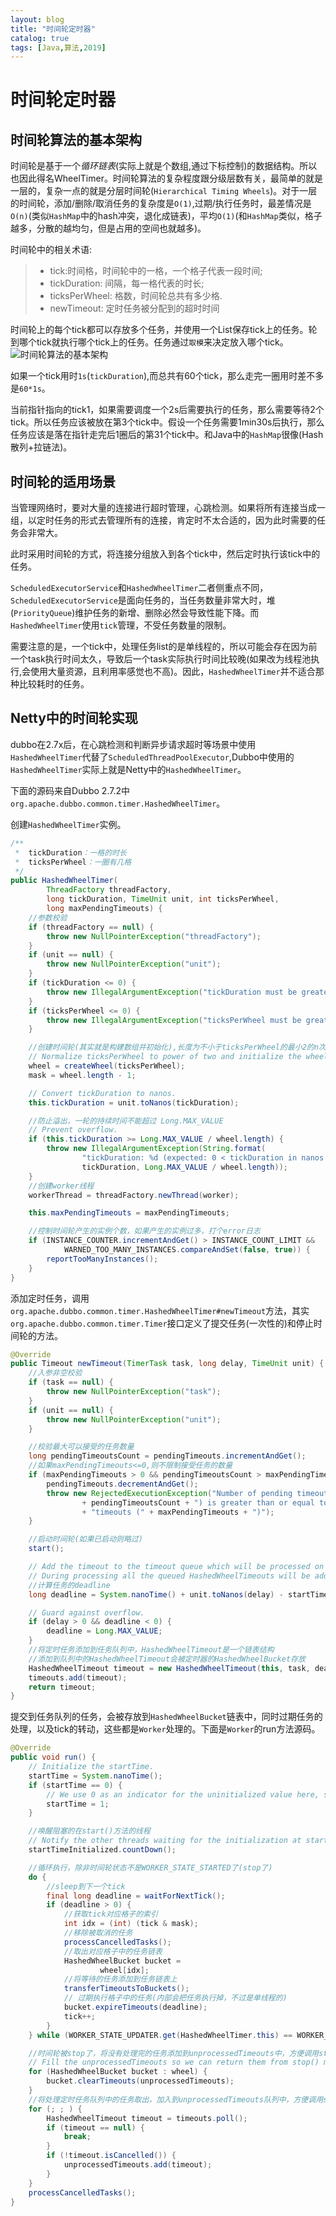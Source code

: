 ```yaml
---
layout: blog
title: "时间轮定时器"
catalog: true
tags: [Java,算法,2019]
---
```

# 时间轮定时器

## 时间轮算法的基本架构
时间轮是基于一个*循环链表*(实际上就是个数组,通过下标控制)的数据结构。所以也因此得名WheelTimer。时间轮算法的复杂程度跟分级层数有关，最简单的就是一层的，复杂一点的就是分层时间轮(`Hierarchical Timing Wheels`)。对于一层的时间轮，添加/删除/取消任务的复杂度是`O(1)`,过期/执行任务时，最差情况是`O(n)`(类似`HashMap`中的hash冲突，退化成链表)，平均`O(1)`(和`HashMap`类似，格子越多，分散的越均匀，但是占用的空间也就越多)。

时间轮中的相关术语:
> + tick:时间格，时间轮中的一格，一个格子代表一段时间;
> + tickDuration: 间隔，每一格代表的时长;
> + ticksPerWheel: 格数，时间轮总共有多少格.
> + newTimeout: 定时任务被分配到的超时时间

时间轮上的每个tick都可以存放多个任务，并使用一个List保存tick上的任务。轮到哪个tick就执行哪个tick上的任务。任务通过`取模`来决定放入哪个tick。
![时间轮算法的基本架构](https://raw.githubusercontent.com/RussXia/RussXia.github.io/master/_pic/time_wheel.jpg)

如果一个tick用时`1s`(`tickDuration`),而总共有60个tick，那么走完一圈用时差不多是`60*1s`。

当前指针指向的tick1，如果需要调度一个2s后需要执行的任务，那么需要等待2个tick。所以任务应该被放在第3个tick中。假设一个任务需要1min30s后执行，那么任务应该是落在指针走完后1圈后的第31个tick中。和Java中的`HashMap`很像(Hash散列+拉链法)。

## 时间轮的适用场景
当管理网络时，要对大量的连接进行超时管理，心跳检测。如果将所有连接当成一组，以定时任务的形式去管理所有的连接，肯定时不太合适的，因为此时需要的任务会非常大。

此时采用时间轮的方式，将连接分组放入到各个tick中，然后定时执行该tick中的任务。

`ScheduledExecutorService`和`HashedWheelTimer`二者侧重点不同，`ScheduledExecutorService`是面向任务的，当任务数量非常大时，堆(`PriorityQueue`)维护任务的新增、删除必然会导致性能下降。而`HashedWheelTimer`使用`tick`管理，不受任务数量的限制。

需要注意的是，一个tick中，处理任务list的是单线程的，所以可能会存在因为前一个task执行时间太久，导致后一个task实际执行时间比较晚(如果改为线程池执行,会使用大量资源，且利用率感觉也不高)。因此，`HashedWheelTimer`并不适合那种比较耗时的任务。

## Netty中的时间轮实现
dubbo在2.7x后，在心跳检测和判断异步请求超时等场景中使用`HashedWheelTimer`代替了`ScheduledThreadPoolExecutor`,Dubbo中使用的`HashedWheelTimer`实际上就是Netty中的`HashedWheelTimer`。

下面的源码来自Dubbo 2.7.2中`org.apache.dubbo.common.timer.HashedWheelTimer`。

创建`HashedWheelTimer`实例。
```java
/**
 *  tickDuration：一格的时长
 *  ticksPerWheel：一圈有几格
 */
public HashedWheelTimer(
        ThreadFactory threadFactory,
        long tickDuration, TimeUnit unit, int ticksPerWheel,
        long maxPendingTimeouts) {
    //参数校验
    if (threadFactory == null) {
        throw new NullPointerException("threadFactory");
    }
    if (unit == null) {
        throw new NullPointerException("unit");
    }
    if (tickDuration <= 0) {
        throw new IllegalArgumentException("tickDuration must be greater than 0: " + tickDuration);
    }
    if (ticksPerWheel <= 0) {
        throw new IllegalArgumentException("ticksPerWheel must be greater than 0: " + ticksPerWheel);
    }

    //创建时间轮(其实就是构建数组并初始化),长度为不小于ticksPerWheel的最小2的n次方
    // Normalize ticksPerWheel to power of two and initialize the wheel.
    wheel = createWheel(ticksPerWheel);
    mask = wheel.length - 1;

    // Convert tickDuration to nanos.
    this.tickDuration = unit.toNanos(tickDuration);

    //防止溢出，一轮的持续时间不能超过 Long.MAX_VALUE
    // Prevent overflow.
    if (this.tickDuration >= Long.MAX_VALUE / wheel.length) {
        throw new IllegalArgumentException(String.format(
                "tickDuration: %d (expected: 0 < tickDuration in nanos < %d",
                tickDuration, Long.MAX_VALUE / wheel.length));
    }
    //创建worker线程
    workerThread = threadFactory.newThread(worker);

    this.maxPendingTimeouts = maxPendingTimeouts;

    //控制时间轮产生的实例个数，如果产生的实例过多，打个error日志
    if (INSTANCE_COUNTER.incrementAndGet() > INSTANCE_COUNT_LIMIT &&
            WARNED_TOO_MANY_INSTANCES.compareAndSet(false, true)) {
        reportTooManyInstances();
    }
}
```
添加定时任务，调用`org.apache.dubbo.common.timer.HashedWheelTimer#newTimeout`方法，其实`org.apache.dubbo.common.timer.Timer`接口定义了提交任务(一次性的)和停止时间轮的方法。
```java
@Override
public Timeout newTimeout(TimerTask task, long delay, TimeUnit unit) {
    //入参非空校验
    if (task == null) {
        throw new NullPointerException("task");
    }
    if (unit == null) {
        throw new NullPointerException("unit");
    }

    //校验最大可以接受的任务数量
    long pendingTimeoutsCount = pendingTimeouts.incrementAndGet();
    //如果maxPendingTimeouts<=0,则不限制接受任务的数量
    if (maxPendingTimeouts > 0 && pendingTimeoutsCount > maxPendingTimeouts) {
        pendingTimeouts.decrementAndGet();
        throw new RejectedExecutionException("Number of pending timeouts ("
                + pendingTimeoutsCount + ") is greater than or equal to maximum allowed pending "
                + "timeouts (" + maxPendingTimeouts + ")");
    }

    //启动时间轮(如果已启动则略过)
    start();

    // Add the timeout to the timeout queue which will be processed on the next tick.
    // During processing all the queued HashedWheelTimeouts will be added to the correct HashedWheelBucket.
    //计算任务的deadline
    long deadline = System.nanoTime() + unit.toNanos(delay) - startTime;

    // Guard against overflow.
    if (delay > 0 && deadline < 0) {
        deadline = Long.MAX_VALUE;
    }
    //将定时任务添加到任务队列中，HashedWheelTimeout是一个链表结构
    //添加到队列中的HashedWheelTimeout会被定时器的HashedWheelBucket存放
    HashedWheelTimeout timeout = new HashedWheelTimeout(this, task, deadline);
    timeouts.add(timeout);
    return timeout;
}
```
提交到任务队列的任务，会被存放到`HashedWheelBucket`链表中，同时过期任务的处理，以及tick的转动，这些都是`Worker`处理的。下面是`Worker`的run方法源码。
```java
@Override
public void run() {
    // Initialize the startTime.
    startTime = System.nanoTime();
    if (startTime == 0) {
        // We use 0 as an indicator for the uninitialized value here, so make sure it's not 0 when initialized.
        startTime = 1;
    }

    //唤醒阻塞的在start()方法的线程
    // Notify the other threads waiting for the initialization at start().
    startTimeInitialized.countDown();

    //循环执行，除非时间轮状态不是WORKER_STATE_STARTED了(stop了)
    do {
        //sleep到下一个tick
        final long deadline = waitForNextTick();
        if (deadline > 0) {
            //获取tick对应格子的索引
            int idx = (int) (tick & mask);
            //移除被取消的任务
            processCancelledTasks();
            //取出对应格子中的任务链表
            HashedWheelBucket bucket =
                    wheel[idx];
            //将等待的任务添加到任务链表上
            transferTimeoutsToBuckets();
            // 过期执行格子中的任务(内部会把任务执行掉，不过是单线程的)
            bucket.expireTimeouts(deadline);
            tick++;
        }
    } while (WORKER_STATE_UPDATER.get(HashedWheelTimer.this) == WORKER_STATE_STARTED);

    //时间轮被stop了，将没有处理完的任务添加到unprocessedTimeouts中，方便调用stop方法时获取
    // Fill the unprocessedTimeouts so we can return them from stop() method.
    for (HashedWheelBucket bucket : wheel) {
        bucket.clearTimeouts(unprocessedTimeouts);
    }
    //将处理定时任务队列中的任务取出，加入到unprocessedTimeouts队列中，方便调用stop方法时获取
    for (; ; ) {
        HashedWheelTimeout timeout = timeouts.poll();
        if (timeout == null) {
            break;
        }
        if (!timeout.isCancelled()) {
            unprocessedTimeouts.add(timeout);
        }
    }
    processCancelledTasks();
}
```

